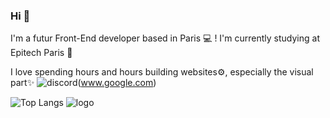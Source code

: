 ### Hi 👋

I'm a futur Front-End developer based in Paris 💻 ! I'm currently studying at Epitech Paris 🔭

I love spending hours and hours building websites⚙️, especially the visual part✨
![discord](https://img.shields.io/badge/Discord-7289DA?style=for-the-badge&logo=discord&logoColor=white)(www.google.com)

<!--
**MiciWeb/MiciWeb** is a ✨ _special_ ✨ repository because its `README.md` (this file) appears on your GitHub profile.

Here are some ideas to get you started:

- 🔭 I’m currently working on ...
- 🌱 I’m currently learning ...
- 👯 I’m looking to collaborate on ...
- 🤔 I’m looking for help with ...
- 💬 Ask me about ...
- 📫 How to reach me: ...
- 😄 Pronouns: ...
- ⚡ Fun fact: ...
-->


![Top Langs](https://github-readme-stats.vercel.app/api/top-langs/?username=MiciWeb&layout=compact)
![logo](https://www.webacademie.org/wp-content/uploads/2019/11/LOGO-WEBACADEMIE-2019-QUADRI-2048x367.png "web@cademie image")

